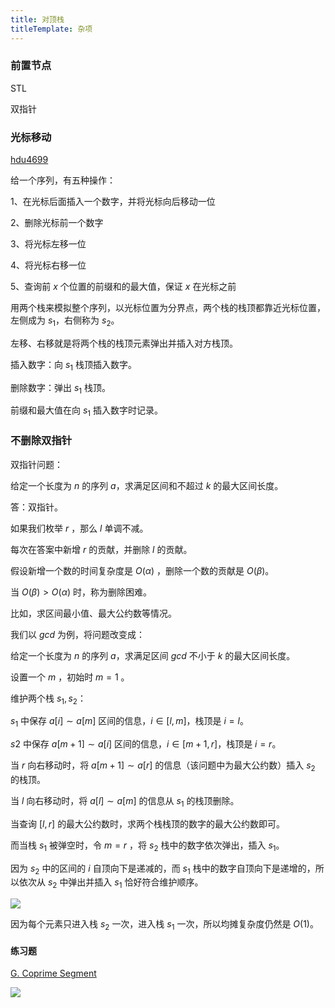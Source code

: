 ```yaml
---
title: 对顶栈
titleTemplate: 杂项
---
```

### 前置节点

STL

双指针

### 光标移动

[hdu4699](http://acm.hdu.edu.cn/showproblem.php?pid=4699)

给一个序列，有五种操作：

1、在光标后面插入一个数字，并将光标向后移动一位

2、删除光标前一个数字

3、将光标左移一位

4、将光标右移一位

5、查询前 $x$  个位置的前缀和的最大值，保证 $x$ 在光标之前

用两个栈来模拟整个序列，以光标位置为分界点，两个栈的栈顶都靠近光标位置，左侧成为 $s_1$，右侧称为  $s_2$。

左移、右移就是将两个栈的栈顶元素弹出并插入对方栈顶。

插入数字：向 $s_1$ 栈顶插入数字。

删除数字：弹出 $s_1$ 栈顶。

前缀和最大值在向 $s_1$ 插入数字时记录。

### 不删除双指针

双指针问题：

给定一个长度为 $n$ 的序列 $a$，求满足区间和不超过 $k$ 的最大区间长度。

答：双指针。

如果我们枚举 $r$ ，那么 $l$ 单调不减。

每次在答案中新增  $r$ 的贡献，并删除 $l$  的贡献。

假设新增一个数的时间复杂度是 $O(\alpha)$ ，删除一个数的贡献是 $O(\beta)$。

当 $O(\beta)>O(\alpha)$ 时，称为删除困难。

比如，求区间最小值、最大公约数等情况。

我们以 $gcd$ 为例，将问题改变成：

给定一个长度为 $n$ 的序列 $a$，求满足区间 $gcd$ 不小于 $k$ 的最大区间长度。

设置一个 $m$ ，初始时 $m=1$ 。

维护两个栈 $s_1,s_2$：

$s_1$ 中保存 $a[i]\sim a[m]$ 区间的信息，$i\in[l,m]$，栈顶是 $i=l$。

$s2$ 中保存 $a[m+1]\sim a[i]$ 区间的信息，$i\in [m+1,r]$，栈顶是 $i=r$。

当 $r$ 向右移动时，将 $a[m+1]\sim a[r]$ 的信息（该问题中为最大公约数）插入 $s_2$ 的栈顶。

当 $l$ 向右移动时，将 $a[l]\sim a[m]$ 的信息从 $s_1$ 的栈顶删除。

当查询 $[l,r]$ 的最大公约数时，求两个栈栈顶的数字的最大公约数即可。

而当栈 $s_1$ 被弹空时，令 $m=r$ ，将 $s_2$ 栈中的数字依次弹出，插入 $s_1$。

因为 $s_2$ 中的区间的 $i$ 自顶向下是递减的，而 $s_1$ 栈中的数字自顶向下是递增的，所以依次从 $s_2$ 中弹出并插入 $s_1$ 恰好符合维护顺序。

![](https://s2.loli.net/2023/10/18/rcuqQKxmvZGYXoH.png)

因为每个元素只进入栈 $s_2$ 一次，进入栈 $s_1$ 一次，所以均摊复杂度仍然是 $O(1)$。

#### 练习题

[G. Coprime Segment](https://codeforces.com/edu/course/2/lesson/9/2/practice/contest/307093/problem/G)

![](https://s2.loli.net/2023/10/18/rsAVTket4jEUgi1.png)